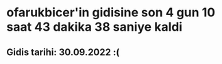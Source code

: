 # ofarukbicer'in gidisine son 4 gun 10 saat 43 dakika 38 saniye kaldi

## Gidis tarihi: 30.09.2022 :(